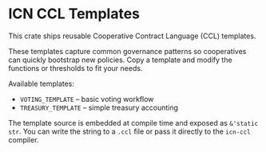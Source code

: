 # ICN CCL Templates

This crate ships reusable Cooperative Contract Language (CCL) templates.

These templates capture common governance patterns so cooperatives can
quickly bootstrap new policies. Copy a template and modify the functions
or thresholds to fit your needs.

Available templates:
- `VOTING_TEMPLATE` – basic voting workflow
- `TREASURY_TEMPLATE` – simple treasury accounting

The template source is embedded at compile time and exposed as `&'static str`.
You can write the string to a `.ccl` file or pass it directly to the
`icn-ccl` compiler.
